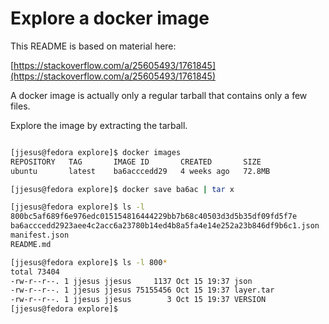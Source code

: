 # Explore a docker image

This README is based on material here:

[https://stackoverflow.com/a/25605493/1761845](https://stackoverflow.com/a/25605493/1761845)


A docker image is actually only a regular tarball that
 contains only a few files.

Explore the image by extracting the tarball.

```bash

[jjesus@fedora explore]$ docker images
REPOSITORY   TAG       IMAGE ID       CREATED       SIZE
ubuntu       latest    ba6acccedd29   4 weeks ago   72.8MB

[jjesus@fedora explore]$ docker save ba6ac | tar x

[jjesus@fedora explore]$ ls -l
800bc5af689f6e976edc015154816444229bb7b68c40503d3d5b35df09fd5f7e
ba6acccedd2923aee4c2acc6a23780b14ed4b8a5fa4e14e252a23b846df9b6c1.json
manifest.json
README.md

[jjesus@fedora explore]$ ls -l 800*
total 73404
-rw-r--r--. 1 jjesus jjesus     1137 Oct 15 19:37 json
-rw-r--r--. 1 jjesus jjesus 75155456 Oct 15 19:37 layer.tar
-rw-r--r--. 1 jjesus jjesus        3 Oct 15 19:37 VERSION
[jjesus@fedora explore]$ 


```

